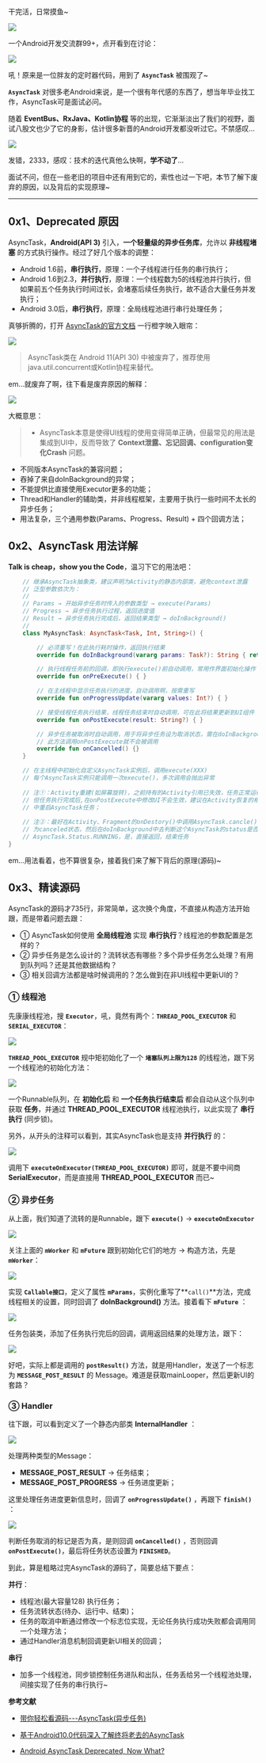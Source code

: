 干完活，日常摸鱼~

![][1]

一个Android开发交流群99+，点开看到在讨论：

![][2]

吼！原来是一位胖友的定时器代码，用到了 **`AsyncTask`** 被围观了~

**`AsyncTask`** 对很多老Android来说，是一个很有年代感的东西了，想当年毕业找工作，AsyncTask可是面试必问。

随着 **EventBus、RxJava、Kotlin协程** 等的出现，它渐渐淡出了我们的视野，面试八股文也少了它的身影，估计很多新晋的Android开发都没听过它。不禁感叹...

![][3]

发错，2333，感叹：技术的迭代真他么快啊，**学不动了**...

面试不问，但在一些老旧的项目中还有用到它的，索性也过一下吧，本节了解下废弃的原因，以及背后的实现原理~

----------

## 0x1、Deprecated 原因

AsyncTask，**Android(API 3)** 引入，**一个轻量级的异步任务库**，允许以 **非线程堵塞** 的方式执行操作。经过了好几个版本的调整：

- Android 1.6前，**串行执行**，原理：一个子线程进行任务的串行执行；
- Android 1.6到2.3，**并行执行**，原理：一个线程数为5的线程池并行执行，但如果前五个任务执行时间过长，会堵塞后续任务执行，故不适合大量任务并发执行；
- Android 3.0后，**串行执行**，原理：全局线程池进行串行处理任务；

真够折腾的，打开 [AsyncTask的官方文档][4] 一行橙字映入眼帘：

![][5]

> AsyncTask类在 Android 11(API 30) 中被废弃了，推荐使用java.util.concurrent或Kotlin协程来替代。

em...就废弃了啊，往下看是废弃原因的解释：

![][6]

大概意思：

> - AsyncTask本意是使得UI线程的使用变得简单正确，但最常见的用法是集成到UI中，反而导致了 **Context泄露、忘记回调、configuration变化Crash** 问题。
- 不同版本AsyncTask的兼容问题；
- 吞掉了来自doInBackground的异常；
- 不能提供比直接使用Executor更多的功能；
- Thread和Handler的辅助类，并非线程框架，主要用于执行一些时间不太长的异步任务；
- 用法复杂，三个通用参数(Params、Progress、Result) + 四个回调方法；

## 0x2、AsyncTask 用法详解

**Talk is cheap，show you the Code**，温习下它的用法吧：

```kotlin
    // 继承AsyncTask抽象类，建议声明为Activity的静态内部类，避免context泄露
    // 泛型参数依次为：
    // 
    // Params → 开始异步任务时传入的参数类型 → execute(Params)
    // Progress → 异步任务执行过程，返回进度值
    // Result → 异步任务执行完成后，返回结果类型 → doInBackground()
    // 
    class MyAsyncTask: AsyncTask<Task, Int, String>() {

        // 必须重写！在此执行耗时操作，返回执行结果
        override fun doInBackground(vararg params: Task?): String { return "执行耗时操作" }

        // 执行线程任务前的回调，即执行execute()前自动调用，常用作界面初始化操作
        override fun onPreExecute() { }

        // 在主线程中显示任务执行的进度，自动调用啊，按需重写
        override fun onProgressUpdate(vararg values: Int?) { }

        // 接受线程任务执行结果，线程任务结束时自动调用，可在此将结果更新到UI组件
        override fun onPostExecute(result: String?) { }

        // 异步任务被取消时自动调用，用于将异步任务设为取消状态，需在doInBackground()中停止
        // 此方法调用onPostExecute就不会被调用
        override fun onCancelled() {}
    }

    // 在主线程中初始化自定义AsyncTask实例后，调用execute(XXX)
    // 每个AsyncTask实例只能调用一次execute()，多次调用会抛出异常
    
    // 注①：Activity重建(如屏幕旋转)，之前持有的Activity引用已失效，任务正常运行，
    // 但任务执行完成后,在onPostExecute中修改UI不会生效，建议在Activity恢复的相关方法
    // 中重启AsyncTask任务；
    
    // 注②：最好在Activity、Fragment的onDestory()中调用AsyncTask.cancle()将AsyncTask设置
    // 为canceled状态，然后在doInBackground中去判断这个AsyncTask的status是否为：
    // AsyncTask.Status.RUNNING，是，直接返回，结束任务
}
```

em...用法看着，也不算很复杂，接着我们来了解下背后的原理(源码)~

## 0x3、精读源码

AsyncTask的源码才735行，非常简单，这次换个角度，不直接从构造方法开始跟，而是带着问题去跟：

- ① AsyncTask如何使用 **全局线程池** 实现 **串行执行**？线程池的参数配置是怎样的？
- ② 异步任务是怎么设计的？流转状态有哪些？多个异步任务怎么处理？有用到队列吗？还是其他数据结构？
- ③ 相关回调方法都是啥时候调用的？怎么做到在非UI线程中更新UI的？

### ① 线程池

先康康线程池，搜 **`Executor`**，吼，竟然有两个：**`THREAD_POOL_EXECUTOR`** 和 **`SERIAL_EXECUTOR`**：

![][7]

**`THREAD_POOL_EXECUTOR`** 规中矩初始化了一个 **`堵塞队列上限为128`** 的线程池，跟下另一个线程池的初始化方法：

![][8]

一个Runnable队列，在 **初始化后** 和 **一个任务执行结束后** 都会自动从这个队列中获取 **任务**，并通过 **THREAD_POOL_EXECUTOR** 线程池执行，以此实现了 **串行执行** (同步锁)。

另外，从开头的注释可以看到，其实AsyncTask也是支持 **并行执行** 的：

![][9]

调用下 **`executeOnExecutor(THREAD_POOL_EXECUTOR)`** 即可，就是不要中间商 **SerialExecutor**，而是直接用 **THREAD_POOL_EXECUTOR** 而已~

### ② 异步任务

从上面，我们知道了流转的是Runnable，跟下 **`execute()`** → **`executeOnExecutor`**

![][10]

关注上面的 **`mWorker`** 和 **`mFuture`** 跟到初始化它们的地方 → 构造方法，先是 **`mWorker`**：

![][11]

实现 **`Callable接口`**，定义了属性 **`mParams`**，实例化重写了**`call()`**方法，完成线程相关的设置，同时回调了 **doInBackground()** 方法。接着看下 **`mFuture`** ：

![][12]

任务包装类，添加了任务执行完后的回调，调用返回结果的处理方法，跟下：

![][13]

好吧，实际上都是调用的 **`postResult()`** 方法，就是用Handler，发送了一个标志为 **`MESSAGE_POST_RESULT`** 的 Message。难道是获取mainLooper，然后更新UI的套路？

### ③ Handler

往下跟，可以看到定义了一个静态内部类 **InternalHandler** ：

![][14]

处理两种类型的Message：

- **MESSAGE_POST_RESULT** → 任务结束；
- **MESSAGE_POST_PROGRESS** → 任务进度更新；

这里处理任务进度更新信息时，回调了 **`onProgressUpdate()`** ，再跟下 **`finish()`** ：

![][15]

判断任务取消的标记是否为真，是则回调 **`onCancelled()`** ，否则回调 **`onPostExecute()`**，最后将任务状态设置为 **`FINISHED`**。

到此，算是粗略过完AsyncTask的源码了，简要总结下要点：

**并行**：

- 线程池(最大容量128) 执行任务；
- 任务流转状态(待办、运行中、结束)；
- 任务的取消中断通过修改一个标志位实现，无论任务执行成功失败都会调用同一个处理方法；
- 通过Handler消息机制回调更新UI相关的回调；

**串行**

- 加多一个线程池，同步锁控制任务进队和出队，任务丢给另一个线程池处理，间接实现了任务的串行执行~


**参考文献**

- [带你轻松看源码---AsyncTask(异步任务)][16]
- [基于Android10.0代码深入了解终将老去的AsyncTask][17]
- [Android AsyncTask Deprecated, Now What?][18]



  [1]: http://static.zybuluo.com/coder-pig/w6jwgflb5v3os49tzts5xw6t/image_1fkhfbl02k6ibc11qd91rsf14174k.png
  [2]: http://static.zybuluo.com/coder-pig/7ajwyphic4pg4p71z1ftv3t6/image_1fk9jq70kqn4lu1162m48o4hp9.png
  [3]: http://static.zybuluo.com/coder-pig/kjug9l1twp03rbs18xgadt4h/image_1fk9kahl2n671cem1rq1gqoi2cm.png
  [4]: https://developer.android.com/reference/android/os/AsyncTask
  [5]: http://static.zybuluo.com/coder-pig/pkd2qml12yr7wq118qjmc41x/image_1fk9kii641ncm1d98ikj1dbep1l13.png
  [6]: http://static.zybuluo.com/coder-pig/g6uknjkniktaqfn1xbg1djh9/image_1fk9ljsrr1pkg13v7118u13jr1vro20.png
  [7]: http://static.zybuluo.com/coder-pig/tgvqxweobhlcxbars32iegn2/dfsdg.png
  [8]: http://static.zybuluo.com/coder-pig/t06sd1yt44ql81wd7bh65qfw/sdfsgA.png
  [9]: http://static.zybuluo.com/coder-pig/2mfcwaeu3dwy14poax3h9cmn/sdfg.png
  [10]: http://static.zybuluo.com/coder-pig/v5twjjfe6wvwok3tz33hb3sf/image_1fkj7miieoktvmm7okevb2c79.png
  [11]: http://static.zybuluo.com/coder-pig/on8oppk6q4xhkcgozw2183w9/45.png
  [12]: http://static.zybuluo.com/coder-pig/l5jhjgaglhv0k7vcj8nb6z46/ghl12.png
  [13]: http://static.zybuluo.com/coder-pig/nqm7prp9oymof409v6nxu7do/hfds23.png
  [14]: http://static.zybuluo.com/coder-pig/128pveqlq5s0kp1qd5me6o11/hhgfh.png
  [15]: http://static.zybuluo.com/coder-pig/jmtvms0y3i847vvc3b8lfzem/image_1fkhf1c64jh0ms11b7b1rkjapa3n.png
  [16]: https://blog.csdn.net/l540675759/article/details/62893318
  [17]: https://juejin.cn/post/6844904096068042765
  [18]: https://www.techyourchance.com/asynctask-deprecated/